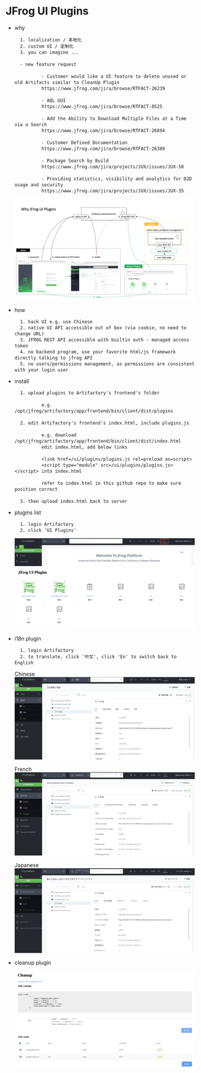 
# JFrog UI Plugins

- why

        1. localization / 本地化
        2. custom UI / 定制化
        3. you can imagine ...
        
        - new feature request

                - Customer would like a UI feature to delete unused or old Artifacts similar to CleanUp Plugin
                https://www.jfrog.com/jira/browse/RTFACT-26239

                - AQL GUI
                https://www.jfrog.com/jira/browse/RTFACT-8525

                - Add the Ability to Download Multiple Files at a Time via a Search
                https://www.jfrog.com/jira/browse/RTFACT-26894

                - Customer Defined Documentation
                https://www.jfrog.com/jira/browse/RTFACT-26389

                - Package Search by Build
                https://www.jfrog.com/jira/projects/JUX/issues/JUX-50

                - Providing statistics, visibility and analytics for D2D usage and security
                https://www.jfrog.com/jira/projects/JUX/issues/JUX-35


    ![image info](./images/art.png)

- how

        1. hack UI e.g. use Chinese
        2. native UI API accessible out of box (via cookie, no need to change URL)
        3. JFROG REST API accessible with builtin auth - managed access token
        4. no backend program, use your favorite html/js framework directly talking to jfrog API
        5. no users/permissions management, as permissions are consistent with your login user

- install

        1. upload plugins to Artifactory's frontend's folder
        
                e.g. /opt/jfrog/artifactory/app/frontend/bin/client/dist/plugins

        2. edit Artifactory's frontend's index.html, include plugins.js
        
                e.g. download /opt/jfrog/artifactory/app/frontend/bin/client/dist/index.html
                edit index.html, add below links
                
                <link href=/ui/plugins/plugins.js rel=preload as=script>
                <script type="module" src=/ui/plugins/plugins.js></script> into index.html
                
                refer to index.html in this github repo to make sure position correct

        3. then upload index.html back to server
        
- plugins list

        1. login Artifactory
        2. click 'UI Plugins'

    ![image info](./images/plugin_button.png)
    ![image info](./images/plugin_list.png)

- i18n plugin

        1. login Artifactory
        2. to translate, click '中文', click 'En' to switch back to English

    Chinese
    ![image info](./images/cn.png)

    French
    ![image info](./images/fr.png)

    Japanese
    ![image info](./images/ja.png)

- cleanup plugin

    ![image info](./images/clean.png)


        



